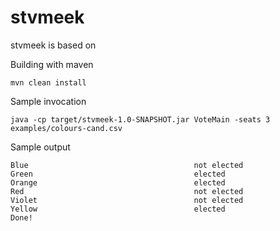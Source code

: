 stvmeek
=======

stvmeek is based on


Building with maven
```
mvn clean install
```

Sample invocation

```
java -cp target/stvmeek-1.0-SNAPSHOT.jar VoteMain -seats 3 examples/colours-cand.csv
```

Sample output

```
Blue                                     not elected
Green                                    elected
Orange                                   elected
Red                                      not elected
Violet                                   not elected
Yellow                                   elected
Done!
```